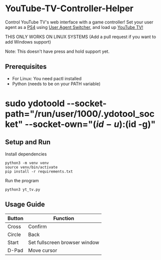 # YouTube-TV-Controller-Helper
Control YouTube TV's web interface with a game controller!
Set your user agent as a [PS4](https://www.reddit.com/r/htpc/comments/y5o7mi/youtube_leanback_tv_useragent_for_4k_60fps/)
using [User Agent Switcher](https://addons.mozilla.org/en-US/firefox/addon/user-agent-string-switcher/), and load up [YouTube TV!](https://youtube.com/tv)

THIS ONLY WORKS ON LINUX SYSTEMS (Add a pull request if you want to add Windows support)

Note: This doesn't have press and hold support yet.


## Prerequisites
- For Linux: You need pactl installed
- Python (needs to be on your PATH variable)
# sudo ydotoold --socket-path="/run/user/1000/.ydotool_socket" --socket-own="$(id -u):$(id -g)"

## Setup and Run
Install dependencies
```shell
python3 -m venv venv
source venv/bin/activate
pip install -r requirements.txt
```
Run the program
```shell
python3 yt_tv.py
```

## Usage Guide
| Button | Function                      |
|--------|-------------------------------|
| Cross  | Confirm                       |
| Circle | Back                          |
| Start  | Set fullscreen browser window |
| D-Pad  | Move cursor                   |
